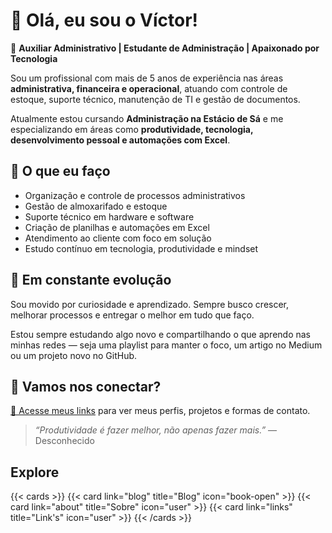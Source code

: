 # 👋 Olá, eu sou o Víctor!

🎯 **Auxiliar Administrativo | Estudante de Administração | Apaixonado por Tecnologia**

Sou um profissional com mais de 5 anos de experiência nas áreas **administrativa, financeira e operacional**, atuando com controle de estoque, suporte técnico, manutenção de TI e gestão de documentos.

Atualmente estou cursando **Administração na Estácio de Sá** e me especializando em áreas como **produtividade, tecnologia, desenvolvimento pessoal e automações com Excel**.

## 💼 O que eu faço

- Organização e controle de processos administrativos
- Gestão de almoxarifado e estoque
- Suporte técnico em hardware e software
- Criação de planilhas e automações em Excel
- Atendimento ao cliente com foco em solução
- Estudo contínuo em tecnologia, produtividade e mindset

## 🚀 Em constante evolução

Sou movido por curiosidade e aprendizado. Sempre busco crescer, melhorar processos e entregar o melhor em tudo que faço.

Estou sempre estudando algo novo e compartilhando o que aprendo nas minhas redes — seja uma playlist para manter o foco, um artigo no Medium ou um projeto novo no GitHub.

## 🔗 Vamos nos conectar?

[📄 Acesse meus links](./links) para ver meus perfis, projetos e formas de contato.

> _“Produtividade é fazer melhor, não apenas fazer mais.”_ — Desconhecido

## Explore

{{< cards >}}
  {{< card link="blog" title="Blog" icon="book-open" >}}
  {{< card link="about" title="Sobre" icon="user" >}}
  {{< card link="links" title="Link's" icon="user" >}}
{{< /cards >}}